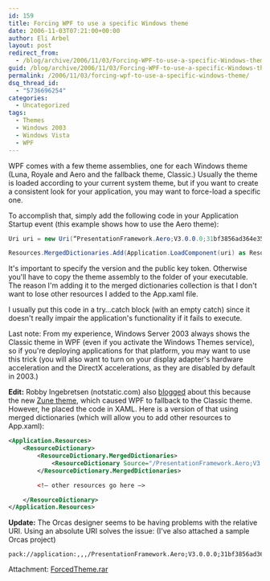 ```yaml
---
id: 159
title: Forcing WPF to use a specific Windows theme
date: 2006-11-03T07:21:00+00:00
author: Eli Arbel
layout: post
redirect_from:
  - /blog/archive/2006/11/03/Forcing-WPF-to-use-a-specific-Windows-theme.aspx.html
guid: /blog/archive/2006/11/03/Forcing-WPF-to-use-a-specific-Windows-theme.aspx
permalink: /2006/11/03/forcing-wpf-to-use-a-specific-windows-theme/
dsq_thread_id:
  - "5736696254"
categories:
  - Uncategorized
tags:
  - Themes
  - Windows 2003
  - Windows Vista
  - WPF
---
```

WPF comes with a few theme assemblies, one for each Windows theme (Luna, Royale and Aero and the fallback theme, Classic.) Usually the theme is loaded according to your current system theme, but if you want to create a consistent look for your application, you may want to force-load a specific one. 

<!--more-->

To accomplish that, simply add the following code in your Application Startup event (this example shows how to use the Aero theme): 

```csharp
Uri uri = new Uri(“PresentationFramework.Aero;V3.0.0.0;31bf3856ad364e35;component\\themes/aero.normalcolor.xaml”, UriKind.Relative);

Resources.MergedDictionaries.Add(Application.LoadComponent(uri) as ResourceDictionary); 
```

It's important to specify the version and the public key token. Otherwise you'll have to copy the theme assembly to the folder of your executable. The reason I'm adding it to the merged dictionaries collection&nbsp;is that I don't want to lose other resources I added to the App.xaml file. 

I usually put this code in a try&hellip;catch block (with an empty catch) since it doesn't really impair the application's functionality if it fails to execute. 

Last note: From my experience, Windows Server 2003 always shows the Classic theme in WPF (even if you activate the Windows Themes service), so if you're deploying applications for that platform, you may want to use this trick (you will also want to turn on your display adapter's hardware acceleration and the DirectX accelerations, as they are disabled by default in 2003.)

**Edit:** Robby Ingebretsen (notstatic.com)&nbsp;also [blogged](http://notstatic.com/archives/56) about this because the new [Zune theme](http://go.microsoft.com/fwlink/?LinkID=75078), which&nbsp;caused WPF to fallback to the Classic theme. However, he placed the code in XAML. Here is a version of that using merged dictionaries (which will allow you to add other resources to App.xaml):


```xml
<Application.Resources>
    <ResourceDictionary>
        <ResourceDictionary.MergedDictionaries>
            <ResourceDictionary Source="/PresentationFramework.Aero;V3.0.0.0;31bf3856ad364e35;component\themes/aero.normalcolor.xaml" />
        </ResourceDictionary.MergedDictionaries>

        <!– other resources go here –>

    </ResourceDictionary>
</Application.Resources> 
```

**Update:** The Orcas designer seems to be having problems with the relative URI. Using an absolute URI solves the issue: (I've also attached a sample Orcas project)

```
pack://application:,,,/PresentationFramework.Aero;V3.0.0.0;31bf3856ad364e35;component\themes/aero.normalcolor.xaml
```

Attachment: <a href="https://arbel.net/attachments/ForcedTheme.rar">ForcedTheme.rar</a>
